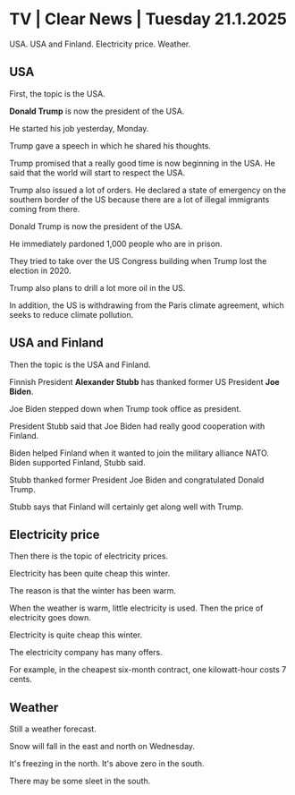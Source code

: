 # TV \| Clear News \| Tuesday 21.1.2025

USA. USA and Finland. Electricity price. Weather.

## USA

First, the topic is the USA.

**Donald Trump** is now the president of the USA.

He started his job yesterday, Monday.

Trump gave a speech in which he shared his thoughts.

Trump promised that a really good time is now beginning in the USA. He said that the world will start to respect the USA.

Trump also issued a lot of orders. He declared a state of emergency on the southern border of the US because there are a lot of illegal immigrants coming from there.

Donald Trump is now the president of the USA.

He immediately pardoned 1,000 people who are in prison.

They tried to take over the US Congress building when Trump lost the election in 2020.

Trump also plans to drill a lot more oil in the US.

In addition, the US is withdrawing from the Paris climate agreement, which seeks to reduce climate pollution.

## USA and Finland

Then the topic is the USA and Finland.

Finnish President **Alexander Stubb** has thanked former US President **Joe Biden**.

Joe Biden stepped down when Trump took office as president.

President Stubb said that Joe Biden had really good cooperation with Finland.

Biden helped Finland when it wanted to join the military alliance NATO. Biden supported Finland, Stubb said.

Stubb thanked former President Joe Biden and congratulated Donald Trump.

Stubb says that Finland will certainly get along well with Trump.

## Electricity price

Then there is the topic of electricity prices.

Electricity has been quite cheap this winter.

The reason is that the winter has been warm.

When the weather is warm, little electricity is used. Then the price of electricity goes down.

Electricity is quite cheap this winter.

The electricity company has many offers.

For example, in the cheapest six-month contract, one kilowatt-hour costs 7 cents.

## Weather

Still a weather forecast.

Snow will fall in the east and north on Wednesday.

It's freezing in the north. It's above zero in the south.

There may be some sleet in the south.
